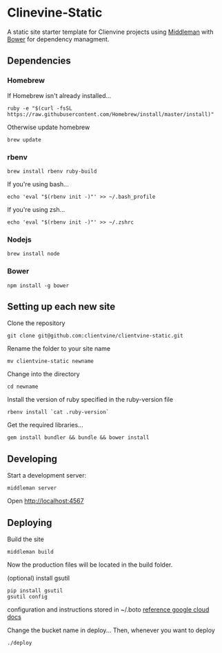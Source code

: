 # Clinevine-Static
A static site starter template for Clienvine projects using [Middleman](https://middlemanapp.com/) with [Bower](http://bower.io/) for dependency managment.

## Dependencies
### Homebrew

If Homebrew isn't already installed...
```shell
ruby -e "$(curl -fsSL https://raw.githubusercontent.com/Homebrew/install/master/install)"
```

Otherwise update homebrew
```shell
brew update
```

### rbenv
```shell
brew install rbenv ruby-build
```
If you're using bash...
```shell
echo 'eval "$(rbenv init -)"' >> ~/.bash_profile
```
If you're using zsh...
```shell
echo 'eval "$(rbenv init -)"' >> ~/.zshrc
```

### Nodejs
```shell
brew install node
```

### Bower
```shell
npm install -g bower
```

## Setting up each new site
Clone the repository
```shell
git clone git@github.com:clientvine/clientvine-static.git
```

Rename the folder to your site name
```shell
mv clientvine-static newname
```

Change into the directory
```shell
cd newname
```

Install the version of ruby specified in the ruby-version file
```shell
rbenv install `cat .ruby-version`
```

Get the required libraries...
```shell
gem install bundler && bundle && bower install
```

## Developing
Start a development server:
```shell
middleman server
```
Open [http://localhost:4567](http://localhost:4567)

## Deploying
Build the site
```shell
middleman build
```
Now the production files will be located in the build folder.

(optional)
install gsutil
```shell
pip install gsutil
gsutil config
```
configuration and instructions stored in ~/.boto
[reference google cloud docs](https://cloud.google.com/storage/docs/gsutil/commands/rsync)

Change the bucket name in deploy...
Then, whenever you want to deploy
```shell
./deploy
```


